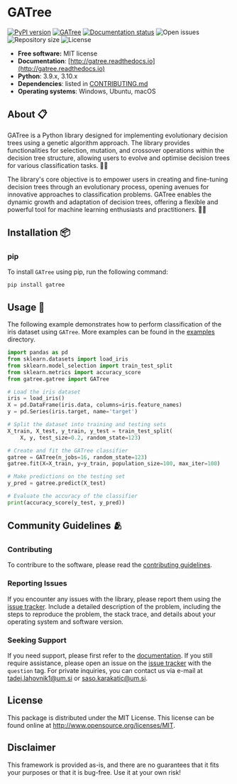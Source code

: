 # GATree
[![PyPI version](https://img.shields.io/pypi/v/gatree.svg)](https://img.shields.io/pypi/v/gatree.svg)
[![GATree](https://github.com/lahovniktadej/gatree/actions/workflows/test.yml/badge.svg)](https://github.com/lahovniktadej/gatree/actions/workflows/test.yml)
[![Documentation status](https://readthedocs.org/projects/gatree/badge/?version=latest)](https://gatree.readthedocs.io/en/latest/?badge=latest)
![Open issues](https://isitmaintained.com/badge/open/lahovniktadej/gatree.svg)
![Repository size](https://img.shields.io/github/repo-size/lahovniktadej/gatree)
![License](https://img.shields.io/github/license/lahovniktadej/gatree.svg)

* **Free software:** MIT license
* **Documentation**: [http://gatree.readthedocs.io](http://gatree.readthedocs.io)
* **Python**: 3.9.x, 3.10.x
* **Dependencies**: listed in [CONTRIBUTING.md](./CONTRIBUTING.md#dependencies)
* **Operating systems**: Windows, Ubuntu, macOS

## About 📋
GATree is a Python library designed for implementing evolutionary decision trees using a genetic algorithm approach. The library provides functionalities for selection, mutation, and crossover operations within the decision tree structure, allowing users to evolve and optimise decision trees for various classification tasks. 🌲🧬

The library's core objective is to empower users in creating and fine-tuning decision trees through an evolutionary process, opening avenues for innovative approaches to classification problems. GATree enables the dynamic growth and adaptation of decision trees, offering a flexible and powerful tool for machine learning enthusiasts and practitioners. 🚀🌿

## Installation 📦
### pip
To install `GATree` using pip, run the following command:
```bash
pip install gatree
```

## Usage 🚀
The following example demonstrates how to perform classification of the iris dataset using `GATree`. More examples can be found in the [examples](./examples) directory.

```python
import pandas as pd
from sklearn.datasets import load_iris
from sklearn.model_selection import train_test_split
from sklearn.metrics import accuracy_score
from gatree.gatree import GATree

# Load the iris dataset
iris = load_iris()
X = pd.DataFrame(iris.data, columns=iris.feature_names)
y = pd.Series(iris.target, name='target')

# Split the dataset into training and testing sets
X_train, X_test, y_train, y_test = train_test_split(
    X, y, test_size=0.2, random_state=123)

# Create and fit the GATree classifier
gatree = GATree(n_jobs=16, random_state=123)
gatree.fit(X=X_train, y=y_train, population_size=100, max_iter=100)

# Make predictions on the testing set
y_pred = gatree.predict(X_test)

# Evaluate the accuracy of the classifier
print(accuracy_score(y_test, y_pred))
```

## Community Guidelines 🫂
### Contributing
To contribure to the software, please read the [contributing guidelines](./CONTRIBUTING.md).

### Reporting Issues
If you encounter any issues with the library, please report them using the [issue tracker](https://github.com/lahovniktadej/gatree/issues). Include a detailed description of the problem, including the steps to reproduce the problem, the stack trace, and details about your operating system and software version.

### Seeking Support
If you need support, please first refer to the [documentation](http://gatree.readthedocs.io). If you still require assistance, please open an issue on the [issue tracker](https://github.com/lahovniktadej/gatree/issues) with the `question` tag. For private inquiries, you can contact us via e-mail at [tadej.lahovnik1@um.si](mailto:tadej.lahovnik1@um.si) or [saso.karakatic@um.si](mailto:saso.karakatic@um.si).

## License
This package is distributed under the MIT License. This license can be found online at <http://www.opensource.org/licenses/MIT>.

## Disclaimer
This framework is provided as-is, and there are no guarantees that it fits your purposes or that it is bug-free. Use it at your own risk!